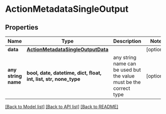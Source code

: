 # ActionMetadataSingleOutput


## Properties
Name | Type | Description | Notes
------------ | ------------- | ------------- | -------------
**data** | [**ActionMetadataSingleOutputData**](ActionMetadataSingleOutputData.md) |  | [optional] 
**any string name** | **bool, date, datetime, dict, float, int, list, str, none_type** | any string name can be used but the value must be the correct type | [optional]

[[Back to Model list]](../README.md#documentation-for-models) [[Back to API list]](../README.md#documentation-for-api-endpoints) [[Back to README]](../README.md)


